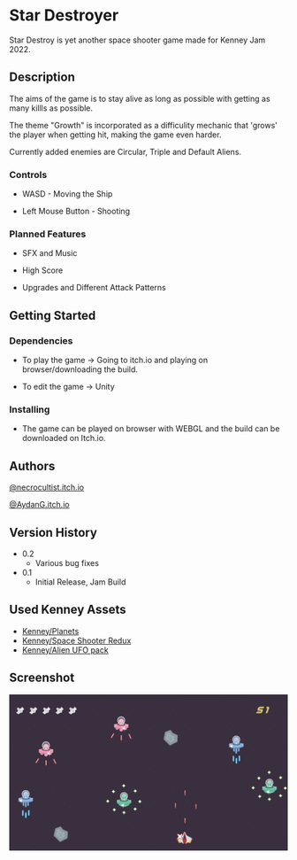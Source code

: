 # Star Destroyer

Star Destroy is yet another space shooter game made for Kenney Jam 2022.

## Description

The aims of the game is to stay alive as long as possible with getting as many killls as possible.

The theme "Growth" is incorporated as a difficulity mechanic that 'grows' the player when getting hit, making the game even harder.

Currently added enemies are Circular, Triple and Default Aliens.

### Controls

- WASD - Moving the Ship

- Left Mouse Button - Shooting

### Planned Features

- SFX and Music

- High Score

- Upgrades and Different Attack Patterns

## Getting Started

### Dependencies

- To play the game -> Going to itch.io and playing on browser/downloading the build.

- To edit the game -> Unity

### Installing

- The game can be played on browser with WEBGL and the build can be downloaded on Itch.io.

## Authors

[@necrocultist.itch.io](https://necrocultist.itch.io)

[@AydanG.itch.io](https://aydang.itch.io)

## Version History

- 0.2
  - Various bug fixes
- 0.1
  - Initial Release, Jam Build

## Used Kenney Assets

- [Kenney/Planets](https://kenney.nl/assets/planets)
- [Kenney/Space Shooter Redux](https://kenney.nl/assets/space-shooter-redux)
- [Kenney/Alien UFO pack](https://kenney.nl/assets/alien-ufo-pack)

## Screenshot

![inGame](Assets/Textures/game.png)
